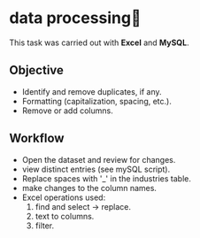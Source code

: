# data processing📎
This task was carried out with **Excel** and **MySQL**.

## Objective
- Identify and remove duplicates, if any.
- Formatting (capitalization, spacing, etc.).
- Remove or add columns.

## Workflow
   - Open the dataset and review for changes.
   - view distinct entries (see mySQL script).
   - Replace spaces with '_' in the industries table.
   - make changes to the column names.
   - Excel operations used:
      1. find and select -> replace.
      2. text to columns.
      3. filter.
